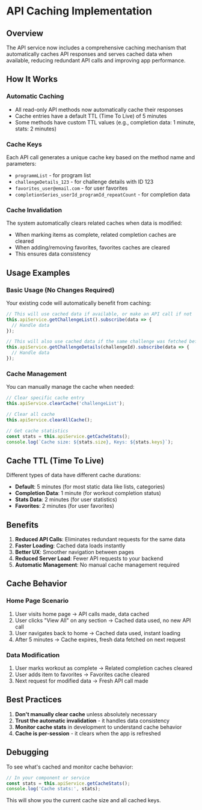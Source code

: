 # API Caching Implementation

## Overview
The API service now includes a comprehensive caching mechanism that automatically caches API responses and serves cached data when available, reducing redundant API calls and improving app performance.

## How It Works

### Automatic Caching
- All read-only API methods now automatically cache their responses
- Cache entries have a default TTL (Time To Live) of 5 minutes
- Some methods have custom TTL values (e.g., completion data: 1 minute, stats: 2 minutes)

### Cache Keys
Each API call generates a unique cache key based on the method name and parameters:
- `programmList` - for program list
- `challengeDetails_123` - for challenge details with ID 123
- `favorites_user@email.com` - for user favorites
- `completionSeries_userId_programId_repeatCount` - for completion data

### Cache Invalidation
The system automatically clears related caches when data is modified:
- When marking items as complete, related completion caches are cleared
- When adding/removing favorites, favorites caches are cleared
- This ensures data consistency

## Usage Examples

### Basic Usage (No Changes Required)
Your existing code will automatically benefit from caching:

```typescript
// This will use cached data if available, or make an API call if not
this.apiService.getChallengeList().subscribe(data => {
  // Handle data
});

// This will also use cached data if the same challenge was fetched before
this.apiService.getChallengeDetails(challengeId).subscribe(data => {
  // Handle data
});
```

### Cache Management
You can manually manage the cache when needed:

```typescript
// Clear specific cache entry
this.apiService.clearCache('challengeList');

// Clear all cache
this.apiService.clearAllCache();

// Get cache statistics
const stats = this.apiService.getCacheStats();
console.log(`Cache size: ${stats.size}, Keys: ${stats.keys}`);
```

## Cache TTL (Time To Live)

Different types of data have different cache durations:

- **Default**: 5 minutes (for most static data like lists, categories)
- **Completion Data**: 1 minute (for workout completion status)
- **Stats Data**: 2 minutes (for user statistics)
- **Favorites**: 2 minutes (for user favorites)

## Benefits

1. **Reduced API Calls**: Eliminates redundant requests for the same data
2. **Faster Loading**: Cached data loads instantly
3. **Better UX**: Smoother navigation between pages
4. **Reduced Server Load**: Fewer API requests to your backend
5. **Automatic Management**: No manual cache management required

## Cache Behavior

### Home Page Scenario
1. User visits home page → API calls made, data cached
2. User clicks "View All" on any section → Cached data used, no new API call
3. User navigates back to home → Cached data used, instant loading
4. After 5 minutes → Cache expires, fresh data fetched on next request

### Data Modification
1. User marks workout as complete → Related completion caches cleared
2. User adds item to favorites → Favorites cache cleared
3. Next request for modified data → Fresh API call made

## Best Practices

1. **Don't manually clear cache** unless absolutely necessary
2. **Trust the automatic invalidation** - it handles data consistency
3. **Monitor cache stats** in development to understand cache behavior
4. **Cache is per-session** - it clears when the app is refreshed

## Debugging

To see what's cached and monitor cache behavior:

```typescript
// In your component or service
const stats = this.apiService.getCacheStats();
console.log('Cache stats:', stats);
```

This will show you the current cache size and all cached keys.
